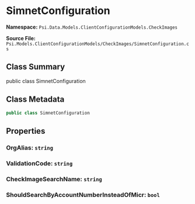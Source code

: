 # SimnetConfiguration

**Namespace:** `Psi.Data.Models.ClientConfigurationModels.CheckImages`

**Source File:** `Psi.Models.ClientConfigurationModels/CheckImages/SimnetConfiguration.cs`

## Class Summary

public class SimnetConfiguration

## Class Metadata

```typescript
public class SimnetConfiguration
```

## Properties

### OrgAlias: `string`

### ValidationCode: `string`

### CheckImageSearchName: `string`

### ShouldSearchByAccountNumberInsteadOfMicr: `bool`
